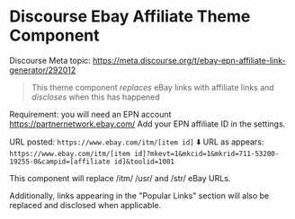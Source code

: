 # Discourse Ebay Affiliate Theme Component

Discourse Meta topic: https://meta.discourse.org/t/ebay-epn-affiliate-link-generator/292012

> This theme component *replaces* eBay links with affiliate links and *discloses* when this has happened

Requirement: you will need an EPN account https://partnernetwork.ebay.com/
Add your EPN affiliate ID in the settings. 

URL posted:
`https://www.ebay.com/itm/[item id]`
:arrow_down: 
URL as appears:
`https://www.ebay.com/itm/[item id]?mkevt=1&mkcid=1&mkrid=711-53200-19255-0&campid=[affiliate id]&toolid=1001`

This component will replace /itm/ /usr/ and /str/ eBay URLs.

Additionally, links appearing in the "Popular Links" section will also be replaced and disclosed when applicable.

